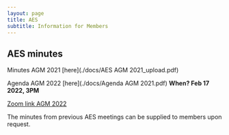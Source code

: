 ```yaml
---
layout: page
title: AES
subtitle: Information for Members
---
```


## AES minutes

Minutes AGM 2021 [here](./docs/AES AGM 2021_upload.pdf)

Agenda AGM 2022 [here](./docs/Agenda AGM 2021.pdf) **When? Feb 17 2022, 3PM**

[Zoom link AGM 2022](https://unimelb.zoom.us/j/82715242867?pwd=S3pxWUhFc2NtMDFNTjFSSUZyRW5XUT09&from=addon)

The minutes from previous AES meetings can be supplied to members upon request.
